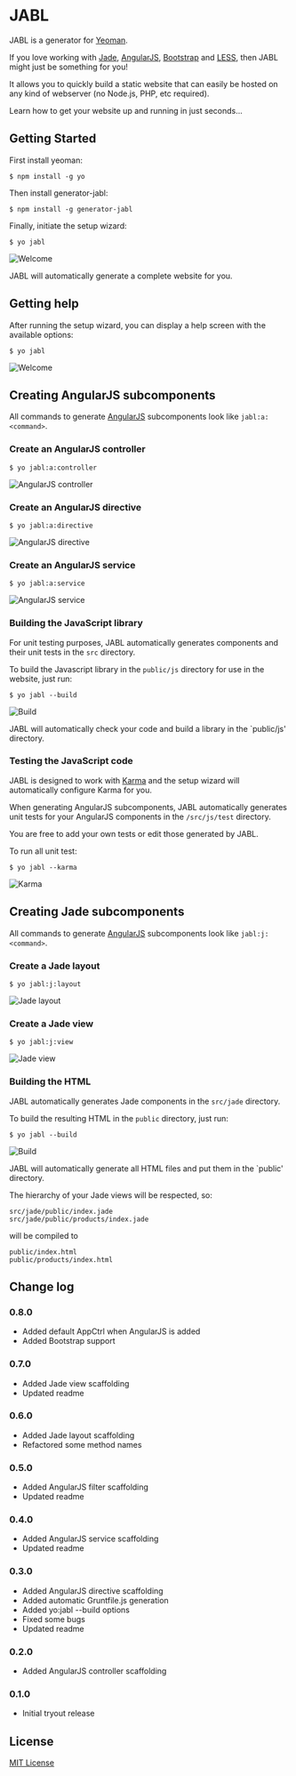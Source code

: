 # JABL

JABL is a generator for [Yeoman](http://yeoman.io).

If you love working with [Jade](http://jade-lang.com), [AngularJS](http://www.angularjs.org), [Bootstrap](http://getbootstrap.com) and [LESS](http://lesscss.org), then JABL might just be something for you!

It allows you to quickly build a static website that can easily be hosted on any kind of webserver (no Node.js, PHP, etc required).

Learn how to get your website up and running in just seconds...

## Getting Started

First install yeoman:

    $ npm install -g yo

Then install generator-jabl:

    $ npm install -g generator-jabl

Finally, initiate the setup wizard:

    $ yo jabl

![Welcome](http://jvandemo.github.io/generator-jabl/images/screenshots/setup.png)

JABL will automatically generate a complete website for you.

## Getting help

After running the setup wizard, you can display a help screen with the available options:

    $ yo jabl

![Welcome](http://jvandemo.github.io/generator-jabl/images/screenshots/help.png)

## Creating AngularJS subcomponents

All commands to generate [AngularJS](http://www.angularjs.org) subcomponents look like `jabl:a:<command>`.

### Create an AngularJS controller

    $ yo jabl:a:controller

![AngularJS controller](http://jvandemo.github.io/generator-jabl/images/screenshots/a-controller.png)

### Create an AngularJS directive

    $ yo jabl:a:directive

![AngularJS directive](http://jvandemo.github.io/generator-jabl/images/screenshots/a-directive.png)

### Create an AngularJS service

    $ yo jabl:a:service

![AngularJS service](http://jvandemo.github.io/generator-jabl/images/screenshots/a-service.png)

### Building the JavaScript library

For unit testing purposes, JABL automatically generates components and their unit tests in the `src` directory.

To build the Javascript library in the `public/js` directory for use in the website, just run:

    $ yo jabl --build

![Build](http://jvandemo.github.io/generator-jabl/images/screenshots/build.png)

JABL will automatically check your code and build a library in the `public/js' directory.

### Testing the JavaScript code

JABL is designed to work with [Karma](http://karma-runner.github.io/) and the setup wizard will automatically configure Karma for you.

When generating AngularJS subcomponents, JABL automatically generates unit tests for your AngularJS components in the `/src/js/test` directory.

You are free to add your own tests or edit those generated by JABL.

To run all unit test:

    $ yo jabl --karma

![Karma](http://jvandemo.github.io/generator-jabl/images/screenshots/karma.png)

## Creating Jade subcomponents

All commands to generate [AngularJS](http://www.angularjs.org) subcomponents look like `jabl:j:<command>`.

### Create a Jade layout

    $ yo jabl:j:layout

![Jade layout](http://jvandemo.github.io/generator-jabl/images/screenshots/j-layout.png)

### Create a Jade view

    $ yo jabl:j:view

![Jade view](http://jvandemo.github.io/generator-jabl/images/screenshots/j-view.png)

### Building the HTML

JABL automatically generates Jade components in the `src/jade` directory.

To build the resulting HTML in the `public` directory, just run:

    $ yo jabl --build

![Build](http://jvandemo.github.io/generator-jabl/images/screenshots/build.png)

JABL will automatically generate all HTML files and put them in the `public' directory.

The hierarchy of your Jade views will be respected, so:

    src/jade/public/index.jade
    src/jade/public/products/index.jade

will be compiled to

    public/index.html
    public/products/index.html

## Change log

### 0.8.0

- Added default AppCtrl when AngularJS is added
- Added Bootstrap support

### 0.7.0

- Added Jade view scaffolding
- Updated readme

### 0.6.0

- Added Jade layout scaffolding
- Refactored some method names

### 0.5.0

- Added AngularJS filter scaffolding
- Updated readme

### 0.4.0

- Added AngularJS service scaffolding
- Updated readme

### 0.3.0

- Added AngularJS directive scaffolding
- Added automatic Gruntfile.js generation
- Added yo:jabl --build options
- Fixed some bugs
- Updated readme

### 0.2.0

- Added AngularJS controller scaffolding

### 0.1.0

- Initial tryout release

## License

[MIT License](http://en.wikipedia.org/wiki/MIT_License)
